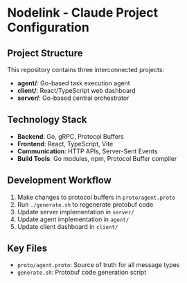 # Nodelink - Claude Project Configuration

## Project Structure
This repository contains three interconnected projects:
- **agent/**: Go-based task execution agent
- **client/**: React/TypeScript web dashboard
- **server/**: Go-based central orchestrator

## Technology Stack
- **Backend**: Go, gRPC, Protocol Buffers
- **Frontend**: React, TypeScript, Vite
- **Communication**: HTTP APIs, Server-Sent Events
- **Build Tools**: Go modules, npm, Protocol Buffer compiler

## Development Workflow
1. Make changes to protocol buffers in `proto/agent.proto`
2. Run `./generate.sh` to regenerate protobuf code
3. Update server implementation in `server/`
4. Update agent implementation in `agent/`
5. Update client dashboard in `client/`

## Key Files
- `proto/agent.proto`: Source of truth for all message types
- `generate.sh`: Protobuf code generation script
